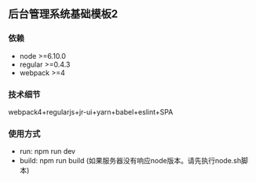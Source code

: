 ## 后台管理系统基础模板2

### 依赖
+ node >=6.10.0
+ regular >=0.4.3
+ webpack >=4

### 技术细节
webpack4+regularjs+jr-ui+yarn+babel+eslint+SPA

### 使用方式
+ run: npm run dev
+ build: npm run build (如果服务器没有响应node版本。请先执行node.sh脚本)

